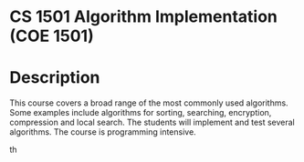 # CS 1501 Algorithm Implementation (COE 1501)

# Description
This course covers a broad range of the most commonly used algorithms. Some examples include algorithms for sorting, searching, encryption, compression and local search. The students will implement and test several algorithms. The course is programming intensive.

th

